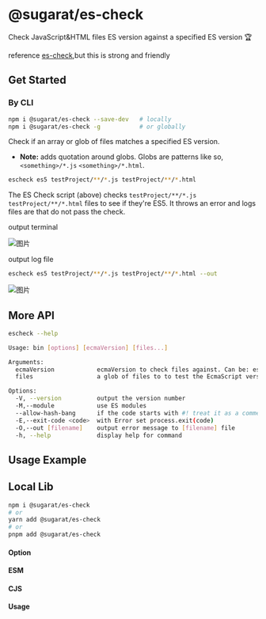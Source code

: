# @sugarat/es-check

Check JavaScript&HTML files ES version against a specified ES version 🏆

reference [es-check](https://github.com/yowainwright/es-check),but this is strong and friendly
## Get Started
### By CLI
```sh
npm i @sugarat/es-check --save-dev   # locally
npm i @sugarat/es-check -g           # or globally
```
Check if an array or glob of files matches a specified ES version.

* **Note:** adds quotation around globs. Globs are patterns like so, `<something>/*.js` `<something>/*.html`.
```sh
escheck es5 testProject/**/*.js testProject/**/*.html
```
The ES Check script (above) checks `testProject/**/*.js testProject/**/*.html` files to see if they're ES5. It throws an error and logs files are that do not pass the check.

output terminal

![图片](https://img.cdn.sugarat.top/mdImg/MTY2NDM3ODMyNjc0OQ==664378326749)

output log file

```sh
escheck es5 testProject/**/*.js testProject/**/*.html --out
```

![图片](https://img.cdn.sugarat.top/mdImg/MTY2NDM3ODU2NzI1OA==664378567258)

## More API
```sh
escheck --help
```
```sh
Usage: bin [options] [ecmaVersion] [files...]

Arguments:
  ecmaVersion            ecmaVersion to check files against. Can be: es3, es4, es5, es6/es2015, es7/es2016, es8/es2017, es9/es2018, es10/es2019 .etc
  files                  a glob of files to to test the EcmaScript version against(dist/**/*.js dist/**/*.html)

Options:
  -V, --version          output the version number
  -M,--module            use ES modules
  --allow-hash-bang      if the code starts with #! treat it as a comment
  -E,--exit-code <code>  with Error set process.exit(code)
  -O,--out [filename]    output error message to [filename] file
  -h, --help             display help for command
```
## Usage Example

## Local Lib
<!-- TODO：待完善 -->
```sh
npm i @sugarat/es-check
# or
yarn add @sugarat/es-check
# or
pnpm add @sugarat/es-check
```

#### Option

#### ESM

#### CJS

#### Usage